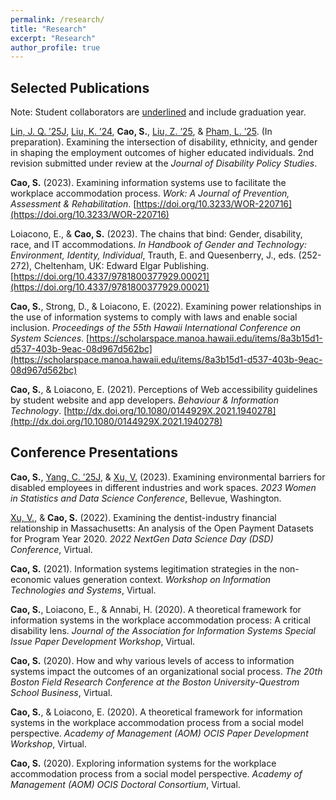 ```yaml
---
permalink: /research/
title: "Research"
excerpt: "Research"
author_profile: true
---
```


## Selected Publications

Note: Student collaborators are <u>underlined</u> and include graduation year.

<u>Lin, J. Q. ’25J</u>, <u>Liu, K. ’24</u>, **Cao, S.**, <u>Liu, Z. ’25</u>, & <u>Pham, L. ’25</u>. (In preparation). Examining the intersection of disability, ethnicity, and gender in shaping the employment outcomes of higher educated individuals. 2nd revision submitted under review at the *Journal of Disability Policy Studies*.

**Cao, S.** (2023). Examining information systems use to facilitate the workplace accommodation process. *Work: A Journal of Prevention, Assessment & Rehabilitation*. [https://doi.org/10.3233/WOR-220716](https://doi.org/10.3233/WOR-220716)

Loiacono, E., & **Cao, S.** (2023). The chains that bind: Gender, disability, race, and IT accommodations. *In Handbook of Gender and Technology: Environment, Identity, Individual*, Trauth, E. and Quesenberry, J., eds. (252-272), Cheltenham, UK: Edward Elgar Publishing. [https://doi.org/10.4337/9781800377929.00021](https://doi.org/10.4337/9781800377929.00021)

**Cao, S.**, Strong, D., & Loiacono, E. (2022). Examining power relationships in the use of information systems to comply with laws and enable social inclusion. *Proceedings of the 55th Hawaii International Conference on System Sciences*. [https://scholarspace.manoa.hawaii.edu/items/8a3b15d1-d537-403b-9eac-08d967d562bc](https://scholarspace.manoa.hawaii.edu/items/8a3b15d1-d537-403b-9eac-08d967d562bc)

**Cao, S.**, & Loiacono, E. (2021). Perceptions of Web accessibility guidelines by student website and app developers. *Behaviour & Information Technology*.  [http://dx.doi.org/10.1080/0144929X.2021.1940278](http://dx.doi.org/10.1080/0144929X.2021.1940278)

## Conference Presentations

**Cao, S.**, <u>Yang, C. ’25J</u>, & <u>Xu, V.</u> (2023). Examining environmental barriers for disabled employees in different industries and work spaces. *2023 Women in Statistics and Data Science Conference*, Bellevue, Washington.

<u>Xu, V.</u>, & **Cao, S.** (2022). Examining the dentist-industry financial relationship in Massachusetts: An analysis of the Open Payment Datasets for Program Year 2020. *2022 NextGen Data Science Day (DSD) Conference*, Virtual.

**Cao, S.** (2021). Information systems legitimation strategies in the non-economic values generation context. *Workshop on Information Technologies and Systems*, Virtual.

**Cao, S.**, Loiacono, E., & Annabi, H. (2020). A theoretical framework for information systems in the workplace accommodation process: A critical disability lens. *Journal of the Association for Information Systems Special Issue Paper Development Workshop*, Virtual.

**Cao, S.** (2020). How and why various levels of access to information systems impact the outcomes of an organizational social process. *The 20th Boston Field Research Conference at the Boston University-Questrom School Business*, Virtual.

**Cao, S.**, & Loiacono, E. (2020). A theoretical framework for information systems in the workplace accommodation process from a social model perspective. *Academy of Management (AOM) OCIS Paper Development Workshop*, Virtual.

**Cao, S.** (2020). Exploring information systems for the workplace accommodation process from a social model perspective. *Academy of Management (AOM) OCIS Doctoral Consortium*, Virtual.
